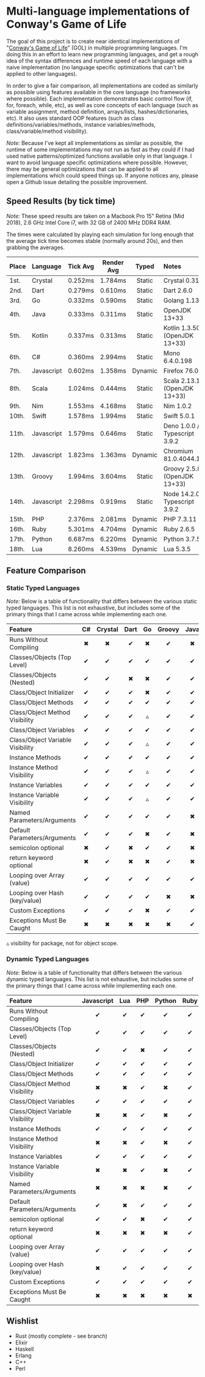 # Multi-language implementations of Conway's Game of Life

The goal of this project is to create near identical implementations of "[Conway's Game of Life](http://en.wikipedia.org/wiki/Conway's_Game_of_Life)" (GOL) in multiple programming languages. I'm doing this in an effort to learn new programming languages, and get a rough idea of the syntax differences and runtime speed of each language with a naive implementation (no language specific optimizations that can't be applied to other languages).

In order to give a fair comparison, all implementations are coded as similarly as possible using features available in the core language (no frameworks where possible). Each implementation demonstrates basic control flow (if, for, foreach, while, etc), as well as core concepts of each language (such as variable assignment, method definition, arrays/lists, hashes/dictionaries, etc). It also uses standard OOP features (such as class definitions/variables/methods, instance variables/methods, class/variable/method visibility).

*Note:* Because I've kept all implementations as similar as possible, the runtime of some implementations may not run as fast as they could if I had used native patterns/optimized functions available only in that language. I want to avoid language specific optimizations where possible. However, there may be general optimizations that can be applied to all implementations which could speed things up. If anyone notices any, please open a Github issue detailing the possible improvement.

## Speed Results (by tick time)

*Note:* These speed results are taken on a Macbook Pro 15" Retina (Mid 2018), 2.6 GHz Intel Core i7, with 32 GB of 2400 MHz DDR4 RAM.

The times were calculated by playing each simulation for long enough that the average tick time becomes stable (normally around 20s), and then grabbing the averages.

| Place | Language   | Tick Avg | Render Avg |  Typed  | Notes                            |
|:------|:-----------|:--------:|:----------:|:-------:|:---------------------------------|
| 1st.  | Crystal    | 0.252ms  |  1.784ms   | Static  | Crystal 0.31.1                   |
| 2nd.  | Dart       | 0.279ms  |  0.610ms   | Static  | Dart 2.6.0                       |
| 3rd.  | Go         | 0.332ms  |  0.590ms   | Static  | Golang 1.13.4                    |
| 4th.  | Java       | 0.333ms  |  0.311ms   | Static  | OpenJDK 13+33                    |
| 5th.  | Kotlin     | 0.337ms  |  0.313ms   | Static  | Kotlin 1.3.50 (OpenJDK 13+33)    |
| 6th.  | C#         | 0.360ms  |  2.994ms   | Static  | Mono 6.4.0.198                   |
| 7th.  | Javascript | 0.602ms  |  1.358ms   | Dynamic | Firefox 76.0.1                   |
| 8th.  | Scala      | 1.024ms  |  0.444ms   | Static  | Scala 2.13.1 (OpenJDK 13+33)     |
| 9th.  | Nim        | 1.553ms  |  4.168ms   | Static  | Nim 1.0.2                        |
| 10th. | Swift      | 1.578ms  |  1.994ms   | Static  | Swift 5.0.1                      |
| 11th. | Javascript | 1.579ms  |  0.646ms   | Static  | Deno 1.0.0 / Typescript 3.9.2    |
| 12th. | Javascript | 1.823ms  |  1.363ms   | Dynamic | Chromium 81.0.4044.138           |
| 13th. | Groovy     | 1.994ms  |  3.604ms   | Static  | Groovy 2.5.8 (OpenJDK 13+33)     |
| 14th. | Javascript | 2.298ms  |  0.919ms   | Static  | Node 14.2.0 / Typescript 3.9.2   |
| 15th. | PHP        | 2.376ms  |  2.081ms   | Dynamic | PHP 7.3.11                       |
| 16th. | Ruby       | 5.301ms  |  4.704ms   | Dynamic | Ruby 2.6.5                       |
| 17th. | Python     | 6.687ms  |  6.220ms   | Dynamic | Python 3.7.5                     |
| 18th. | Lua        | 8.260ms  |  4.539ms   | Dynamic | Lua 5.3.5                        |

## Feature Comparison

### Static Typed Languages

*Note:* Below is a table of functionality that differs between the various static typed languages.
This list is not exhaustive, but includes some of the primary things that I came across while implementing each one.

| Feature                          | C# | Crystal | Dart | Go | Groovy | Java | Kotlin | Nim | Scala | Swift | TypeScript |
|:---------------------------------|:--:|:-------:|:----:|:--:|:------:|:----:|:------:|:---:|:-----:|:-----:|:----------:|
| Runs Without Compiling           | ✖  |    ✖    |  ✔   | ✖  |   ✔    |  ✖   |   ✖    |  ✖  |   ✖   |   ✖   |     ✖      |
| Classes/Objects (Top Level)      | ✔  |    ✔    |  ✔   | ✔  |   ✔    |  ✔   |   ✔    |  ✔  |   ✔   |   ✔   |     ✔      |
| Classes/Objects (Nested)         | ✔  |    ✔    |  ✖   | ✖  |   ✔    |  ✔   |   ✔    |  ✖  |   ✔   |   ✖   |     ✔      |
| Class/Object Initializer         | ✔  |    ✔    |  ✔   | ✖  |   ✔    |  ✔   |   ✔    |  ✖  |   ✔   |   ✔   |     ✔      |
| Class/Object Methods             | ✔  |    ✔    |  ✔   | ✔  |   ✔    |  ✔   |   ✔    |  ✖  |   ✔   |   ✔   |     ✔      |
| Class/Object Method Visibility   | ✔  |    ✔    |  ✔   | ▵  |   ✔    |  ✔   |   ✔    |  ✖  |   ✔   |   ✔   |     ✔      |
| Class/Object Variables           | ✔  |    ✔    |  ✔   | ✔  |   ✔    |  ✔   |   ✔    |  ✖  |   ✔   |   ✖   |     ✔      |
| Class/Object Variable Visibility | ✔  |    ✔    |  ✔   | ▵  |   ✔    |  ✔   |   ✔    |  ✖  |   ✔   |   ✖   |     ✔      |
| Instance Methods                 | ✔  |    ✔    |  ✔   | ✔  |   ✔    |  ✔   |   ✔    |  ✔  |   ✔   |   ✔   |     ✔      |
| Instance Method Visibility       | ✔  |    ✔    |  ✔   | ▵  |   ✔    |  ✔   |   ✔    |  ✔  |   ✔   |   ✔   |     ✔      |
| Instance Variables               | ✔  |    ✔    |  ✔   | ✔  |   ✔    |  ✔   |   ✔    |  ✔  |   ✔   |   ✔   |     ✔      |
| Instance Variable Visibility     | ✔  |    ✔    |  ✔   | ▵  |   ✔    |  ✔   |   ✔    |  ✔  |   ✔   |   ✔   |     ✔      |
| Named Parameters/Arguments       | ✔  |    ✔    |  ✔   | ✔  |   ✔    |  ✖   |   ✔    |  ✖  |   ✔   |   ✔   |     ✖      |
| Default Parameters/Arguments     | ✔  |    ✔    |  ✔   | ✖  |   ✔    |  ✖   |   ✔    |  ✔  |   ✔   |   ✔   |     ✔      |
| semicolon optional               | ✖  |    ✔    |  ✖   | ✔  |   ✔    |  ✖   |   ✔    |  ✔  |   ✔   |   ✔   |     ✔      |
| return keyword optional          | ✖  |    ✔    |  ✖   | ✖  |   ✔    |  ✖   |   ✖    |  ✔  |   ✔   |   ✖   |     ✖      |
| Looping over Array (value)       | ✔  |    ✔    |  ✔   | ✔  |   ✔    |  ✔   |   ✔    |  ✔  |   ✔   |   ✔   |     ✔      |
| Looping over Hash (key/value)    | ✔  |    ✔    |  ✔   | ✔  |   ✖    |  ✖   |   ✔    |  ✔  |   ✔   |   ✔   |     ✔      |
| Custom Exceptions                | ✔  |    ✔    |  ✔   | ✖  |   ✔    |  ✔   |   ✔    |  ✔  |   ✔   |   ✔   |     ✔      |
| Exceptions Must Be Caught        | ✖  |    ✖    |  ✖   | ✖  |   ✖    |  ✔   |   ✖    |  ✖  |   ✖   |   ✔   |     ✖      |

 ▵ visibility for package, not for object scope.


### Dynamic Typed Languages

*Note:* Below is a table of functionality that differs between the various dynamic typed languages.
This list is not exhaustive, but includes some of the primary things that I came across while implementing each one.

| Feature                          | Javascript | Lua | PHP | Python | Ruby |
|:---------------------------------|:----------:|:---:|:---:|:------:|:----:|
| Runs Without Compiling           |     ✔      |  ✔  |  ✔  |   ✔    |  ✔   |
| Classes/Objects (Top Level)      |     ✔      |  ✔  |  ✔  |   ✔    |  ✔   |
| Classes/Objects (Nested)         |     ✔      |  ✔  |  ✖  |   ✔    |  ✔   |
| Class/Object Initializer         |     ✔      |  ✔  |  ✔  |   ✔    |  ✔   |
| Class/Object Methods             |     ✔      |  ✔  |  ✔  |   ✔    |  ✔   |
| Class/Object Method Visibility   |     ✖      |  ✖  |  ✔  |   ✖    |  ✔   |
| Class/Object Variables           |     ✔      |  ✔  |  ✔  |   ✔    |  ✔   |
| Class/Object Variable Visibility |     ✖      |  ✖  |  ✔  |   ✖    |  ✔   |
| Instance Methods                 |     ✔      |  ✔  |  ✔  |   ✔    |  ✔   |
| Instance Method Visibility       |     ✖      |  ✖  |  ✔  |   ✖    |  ✔   |
| Instance Variables               |     ✔      |  ✔  |  ✔  |   ✔    |  ✔   |
| Instance Variable Visibility     |     ✖      |  ✖  |  ✔  |   ✖    |  ✔   |
| Named Parameters/Arguments       |     ✖      |  ✖  |  ✖  |   ✖    |  ✔   |
| Default Parameters/Arguments     |     ✔      |  ✖  |  ✔  |   ✔    |  ✔   |
| semicolon optional               |     ✔      |  ✔  |  ✖  |   ✔    |  ✔   |
| return keyword optional          |     ✖      |  ✖  |  ✖  |   ✖    |  ✔   |
| Looping over Array (value)       |     ✔      |  ✔  |  ✔  |   ✔    |  ✔   |
| Looping over Hash (key/value)    |     ✖      |  ✔  |  ✔  |   ✔    |  ✔   |
| Custom Exceptions                |     ✔      |  ✔  |  ✔  |   ✔    |  ✔   |
| Exceptions Must Be Caught        |     ✖      |  ✖  |  ✖  |   ✖    |  ✖   |

## Wishlist
* Rust (mostly complete - see branch)
* Elixir
* Haskell
* Erlang
* C++
* Perl
